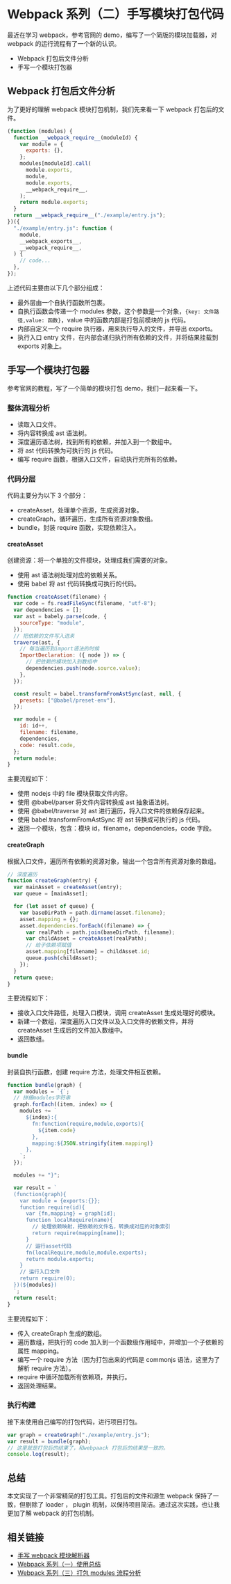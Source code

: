 # Webpack 系列（二）手写模块打包代码

最近在学习 webpack，参考官网的 demo，编写了一个简版的模块加载器，对 webpack 的运行流程有了一个新的认识。

- Webpack 打包后文件分析
- 手写一个模块打包器

## Webpack 打包后文件分析

为了更好的理解 webpack 模块打包机制，我们先来看一下 webpack 打包后的文件。

```js
(function (modules) {
  function __webpack_require__(moduleId) {
    var module = {
      exports: {},
    };
    modules[moduleId].call(
      module.exports,
      module,
      module.exports,
      __webpack_require__,
    );
    return module.exports;
  }
  return __webpack_require__("./example/entry.js");
})({
  "./example/entry.js": function (
    module,
    __webpack_exports__,
    __webpack_require__,
  ) {
    // code...
  },
});
```

上述代码主要由以下几个部分组成：

- 最外层由一个自执行函数所包裹。
- 自执行函数会传递一个 modules 参数，这个参数是一个对象，`{key: 文件路径,value: 函数}`，value 中的函数内部是打包前模块的 js 代码。
- 内部自定义一个 require 执行器，用来执行导入的文件，并导出 exports。
- 执行入口 entry 文件，在内部会递归执行所有依赖的文件，并将结果挂载到 exports 对象上。

## 手写一个模块打包器

参考官网的教程，写了一个简单的模块打包 demo，我们一起来看一下。

### 整体流程分析

- 读取入口文件。
- 将内容转换成 ast 语法树。
- 深度遍历语法树，找到所有的依赖，并加入到一个数组中。
- 将 ast 代码转换为可执行的 js 代码。
- 编写 require 函数，根据入口文件，自动执行完所有的依赖。

### 代码分层

代码主要分为以下 3 个部分：

- createAsset，处理单个资源，生成资源对象。
- createGraph，循环遍历，生成所有资源对象数组。
- bundle，封装 require 函数，实现依赖注入。

#### createAsset

创建资源：将一个单独的文件模块，处理成我们需要的对象。

- 使用 ast 语法树处理对应的依赖关系。
- 使用 babel 将 ast 代码转换成可执行的代码。

```js
function createAsset(filename) {
  var code = fs.readFileSync(filename, "utf-8");
  var dependencies = [];
  var ast = babely.parse(code, {
    sourceType: "module",
  });
  // 把依赖的文件写入进来
  traverse(ast, {
    // 每当遍历到import语法的时候
    ImportDeclaration: ({ node }) => {
      // 把依赖的模块加入到数组中
      dependencies.push(node.source.value);
    },
  });

  const result = babel.transformFromAstSync(ast, null, {
    presets: ["@babel/preset-env"],
  });

  var module = {
    id: id++,
    filename: filename,
    dependencies,
    code: result.code,
  };
  return module;
}
```

主要流程如下：

- 使用 nodejs 中的 file 模块获取文件内容。
- 使用 @babel/parser 将文件内容转换成 ast 抽象语法树。
- 使用 @babel/traverse 对 ast 进行遍历，将入口文件的依赖保存起来。
- 使用 babel.transformFromAstSync 将 ast 转换成可执行的 js 代码。
- 返回一个模块，包含：模块 id，filename，dependencies，code 字段。

#### createGraph

根据入口文件，遍历所有依赖的资源对象，输出一个包含所有资源对象的数组。

```js
// 深度遍历
function createGraph(entry) {
  var mainAsset = createAsset(entry);
  var queue = [mainAsset];

  for (let asset of queue) {
    var baseDirPath = path.dirname(asset.filename);
    asset.mapping = {};
    asset.dependencies.forEach((filename) => {
      var realPath = path.join(baseDirPath, filename);
      var childAsset = createAsset(realPath);
      // 给子依赖项赋值
      asset.mapping[filename] = childAsset.id;
      queue.push(childAsset);
    });
  }
  return queue;
}
```

主要流程如下：

- 接收入口文件路径，处理入口模块，调用 createAsset 生成处理好的模块。
- 新建一个数组，深度遍历入口文件以及入口文件的依赖文件，并将 createAsset 生成后的文件加入数组中。
- 返回数组。

#### bundle

封装自执行函数，创建 require 方法，处理文件相互依赖。

```js
function bundle(graph) {
  var modules = `{`;
  // 拼接modules字符串
  graph.forEach((item, index) => {
    modules += `
      ${index}:{
        fn:function(require,module,exports){
          ${item.code}
        },
        mapping:${JSON.stringify(item.mapping)}
      },
    `;
  });

  modules += "}";

  var result = `
  (function(graph){
    var module = {exports:{}};
    function require(id){
      var {fn,mapping} = graph[id];
      function localRequire(name){
        // 处理依赖映射，把依赖的文件名，转换成对应的对象索引
        return require(mapping[name]);
      }
      // 运行asset代码
      fn(localRequire,module,module.exports);
      return module.exports;
    }
    // 运行入口文件
    return require(0);
  })(${modules})
  `;
  return result;
}
```

主要流程如下：

- 传入 createGraph 生成的数组。
- 遍历数组，把执行的 code 加入到一个函数级作用域中，并增加一个子依赖的属性 mapping。
- 编写一个 require 方法（因为打包出来的代码是 commonjs 语法，这里为了解析 require 方法）。
- require 中循环加载所有依赖项，并执行。
- 返回处理结果。

### 执行构建

接下来使用自己编写的打包代码，进行项目打包。

```js
var graph = createGraph("./example/entry.js");
var result = bundle(graph);
// 这里就是打包后的结果了，和webpaack 打包后的结果是一致的。
console.log(result);
```

## 总结

本文实现了一个非常精简的打包工具。打包后的文件和源生 webpack 保持了一致，但剔除了 loader ， plugin 机制，以保持项目简洁。通过这次实践，也让我更加了解 webpack 的打包机制。

## 相关链接

- [手写 webpack 模块解析器](https://github.com/hengliyin/diy-webpack)
- [Webpack 系列（一）使用总结](devops-webpack.html)
- [Webpack 系列（三）打包 modules 流程分析](devops-webpack-entry.html)
